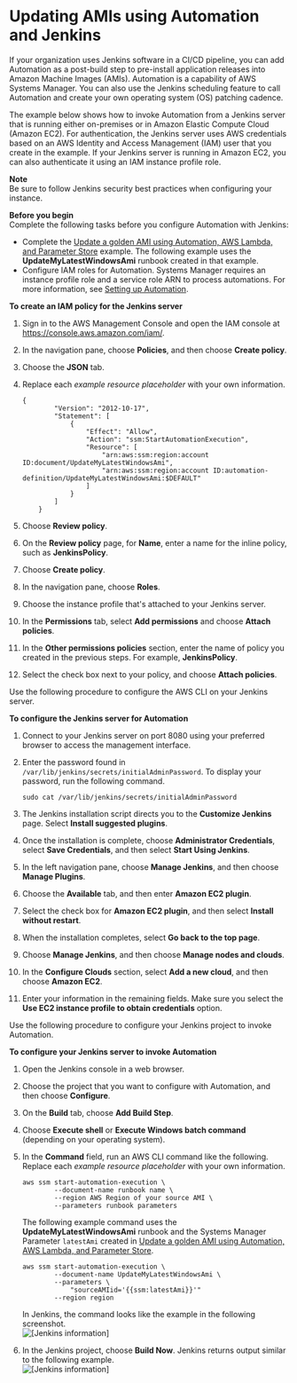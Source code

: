 # Updating AMIs using Automation and Jenkins<a name="automation-tutorial-update-patch-ami-jenkins-integration"></a>

If your organization uses Jenkins software in a CI/CD pipeline, you can add Automation as a post\-build step to pre\-install application releases into Amazon Machine Images \(AMIs\)\. Automation is a capability of AWS Systems Manager\. You can also use the Jenkins scheduling feature to call Automation and create your own operating system \(OS\) patching cadence\.

The example below shows how to invoke Automation from a Jenkins server that is running either on\-premises or in Amazon Elastic Compute Cloud \(Amazon EC2\)\. For authentication, the Jenkins server uses AWS credentials based on an AWS Identity and Access Management \(IAM\) user that you create in the example\. If your Jenkins server is running in Amazon EC2, you can also authenticate it using an IAM instance profile role\.

**Note**  
Be sure to follow Jenkins security best practices when configuring your instance\.

**Before you begin**  
Complete the following tasks before you configure Automation with Jenkins:
+ Complete the [Update a golden AMI using Automation, AWS Lambda, and Parameter Store](automation-tutorial-update-patch-golden-ami.md) example\. The following example uses the **UpdateMyLatestWindowsAmi** runbook created in that example\.
+ Configure IAM roles for Automation\. Systems Manager requires an instance profile role and a service role ARN to process automations\. For more information, see [Setting up Automation](automation-setup.md)\.

**To create an IAM policy for the Jenkins server**

1. Sign in to the AWS Management Console and open the IAM console at [https://console\.aws\.amazon\.com/iam/](https://console.aws.amazon.com/iam/)\.

1. In the navigation pane, choose **Policies**, and then choose **Create policy**\.

1. Choose the **JSON** tab\.

1. Replace each *example resource placeholder* with your own information\.

   ```
   {
           "Version": "2012-10-17",
           "Statement": [
               {
                   "Effect": "Allow",
                   "Action": "ssm:StartAutomationExecution",
                   "Resource": [
                       "arn:aws:ssm:region:account ID:document/UpdateMyLatestWindowsAmi",
                       "arn:aws:ssm:region:account ID:automation-definition/UpdateMyLatestWindowsAmi:$DEFAULT"
                   ]
               }
           ]
       }
   ```

1. Choose **Review policy**\.

1. On the **Review policy** page, for **Name**, enter a name for the inline policy, such as **JenkinsPolicy**\.

1. Choose **Create policy**\.

1. In the navigation pane, choose **Roles**\.

1. Choose the instance profile that's attached to your Jenkins server\.

1. In the **Permissions** tab, select **Add permissions** and choose **Attach policies**\.

1. In the **Other permissions policies** section, enter the name of policy you created in the previous steps\. For example, **JenkinsPolicy**\.

1. Select the check box next to your policy, and choose **Attach policies**\.

Use the following procedure to configure the AWS CLI on your Jenkins server\.

**To configure the Jenkins server for Automation**

1. Connect to your Jenkins server on port 8080 using your preferred browser to access the management interface\.

1. Enter the password found in `/var/lib/jenkins/secrets/initialAdminPassword`\. To display your password, run the following command\.

   ```
   sudo cat /var/lib/jenkins/secrets/initialAdminPassword
   ```

1. The Jenkins installation script directs you to the **Customize Jenkins** page\. Select **Install suggested plugins**\.

1. Once the installation is complete, choose **Administrator Credentials**, select **Save Credentials**, and then select **Start Using Jenkins**\.

1. In the left navigation pane, choose **Manage Jenkins**, and then choose **Manage Plugins**\.

1. Choose the **Available** tab, and then enter **Amazon EC2 plugin**\.

1. Select the check box for **Amazon EC2 plugin**, and then select **Install without restart**\.

1. When the installation completes, select **Go back to the top page**\.

1. Choose **Manage Jenkins**, and then choose **Manage nodes and clouds**\.

1. In the **Configure Clouds** section, select **Add a new cloud**, and then choose **Amazon EC2**\.

1. Enter your information in the remaining fields\. Make sure you select the **Use EC2 instance profile to obtain credentials** option\.

Use the following procedure to configure your Jenkins project to invoke Automation\.

**To configure your Jenkins server to invoke Automation**

1. Open the Jenkins console in a web browser\.

1. Choose the project that you want to configure with Automation, and then choose **Configure**\.

1. On the **Build** tab, choose **Add Build Step**\.

1. Choose **Execute shell** or **Execute Windows batch command** \(depending on your operating system\)\.

1. In the **Command** field, run an AWS CLI command like the following\. Replace each *example resource placeholder* with your own information\.

   ```
   aws ssm start-automation-execution \
           --document-name runbook name \
           --region AWS Region of your source AMI \
           --parameters runbook parameters
   ```

   The following example command uses the **UpdateMyLatestWindowsAmi** runbook and the Systems Manager Parameter `latestAmi` created in [Update a golden AMI using Automation, AWS Lambda, and Parameter Store](automation-tutorial-update-patch-golden-ami.md)\.

   ```
   aws ssm start-automation-execution \
           --document-name UpdateMyLatestWindowsAmi \
           --parameters \
               "sourceAMIid='{{ssm:latestAmi}}'"
           --region region
   ```

   In Jenkins, the command looks like the example in the following screenshot\.  
![\[Jenkins information\]](http://docs.aws.amazon.com/systems-manager/latest/userguide/images/sysman-ami-jenkins2.png)

1. In the Jenkins project, choose **Build Now**\. Jenkins returns output similar to the following example\.  
![\[Jenkins information\]](http://docs.aws.amazon.com/systems-manager/latest/userguide/images/sysman-ami-jenkins.png)